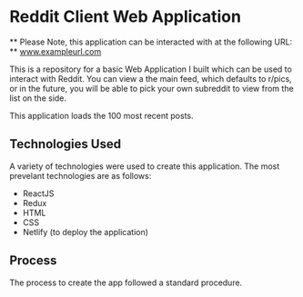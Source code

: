 # Reddit Client Web Application

** Please Note, this application can be interacted with at the following URL: ** www.exampleurl.com

This is a repository for a basic Web Application I built which can be used to interact with Reddit. You can view a the main feed, which defaults to r/pics, or in the future, you will be able to pick your own subreddit to view from the list on the side. 

This application loads the 100 most recent posts.

## Technologies Used

A variety of technologies were used to create this application. The most prevelant technologies are as follows: 

 - ReactJS
 - Redux
 - HTML
 - CSS
 - Netlify (to deploy the application)

## Process

The process to create the app followed a standard procedure. 
